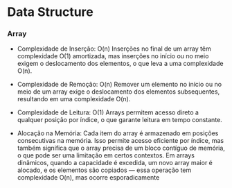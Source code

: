 # Data Structure

### Array

- Complexidade de Inserção: O(n)
  Inserções no final de um array têm complexidade O(1) amortizada, mas inserções no início ou no meio exigem o deslocamento dos elementos, o que leva a uma complexidade O(n).

- Complexidade de Remoção: O(n)
  Remover um elemento no início ou no meio de um array exige o deslocamento dos elementos subsequentes, resultando em uma complexidade O(n).

- Complexidade de Leitura: O(1)
  Arrays permitem acesso direto a qualquer posição por índice, o que garante leitura em tempo constante.

- Alocação na Memória:
  Cada item do array é armazenado em posições consecutivas na memória. Isso permite acesso eficiente por índice, mas também significa que o array precisa de um bloco contíguo de memória, o que pode ser uma limitação em certos contextos. Em arrays dinâmicos, quando a capacidade é excedida, um novo array maior é alocado, e os elementos são copiados — essa operação tem complexidade O(n), mas ocorre esporadicamente
